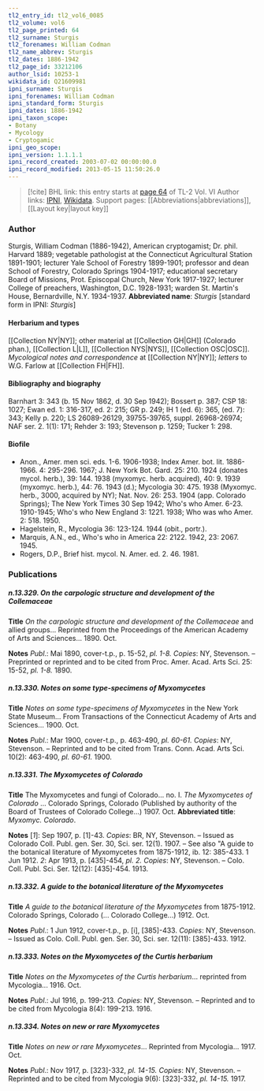 ```yaml
---
tl2_entry_id: tl2_vol6_0085
tl2_volume: vol6
tl2_page_printed: 64
tl2_surname: Sturgis
tl2_forenames: William Codman
tl2_name_abbrev: Sturgis
tl2_dates: 1886-1942
tl2_page_id: 33212106
author_lsid: 10253-1
wikidata_id: Q21609981
ipni_surname: Sturgis
ipni_forenames: William Codman
ipni_standard_form: Sturgis
ipni_dates: 1886-1942
ipni_taxon_scope: 
- Botany
- Mycology
- Cryptogamic
ipni_geo_scope: 
ipni_version: 1.1.1.1
ipni_record_created: 2003-07-02 00:00:00.0
ipni_record_modified: 2013-05-15 11:50:26.0
---
```


> [!cite] BHL link: this entry starts at [page 64](https://www.biodiversitylibrary.org/page/33212106) of TL-2 Vol. VI
> Author links: [IPNI](https://www.ipni.org/a/10253-1), [Wikidata](https://www.wikidata.org/wiki/Q21609981). Support pages: [[Abbreviations|abbreviations]], [[Layout key|layout key]]

### Author

Sturgis, William Codman (1886-1942), American cryptogamist; Dr. phil. Harvard 1889; vegetable pathologist at the Connecticut Agricultural Station 1891-1901; lecturer Yale School of Forestry 1899-1901; professor and dean School of Forestry, Colorado Springs 1904-1917; educational secretary Board of Missions, Prot. Episcopal Church, New York 1917-1927; lecturer College of preachers, Washington, D.C. 1928-1931; warden St. Martin's House, Bernardville, N.Y. 1934-1937. 
**Abbreviated name**: *Sturgis* \[standard form in IPNI: *Sturgis*\]

#### Herbarium and types

[[Collection NY|NY]]; other material at [[Collection GH|GH]] (Colorado phan.), [[Collection L|L]], [[Collection NYS|NYS]], [[Collection OSC|OSC]]. *Mycological notes and correspondence* at [[Collection NY|NY]]; *letters* to W.G. Farlow at [[Collection FH|FH]].

#### Bibliography and biography

Barnhart 3: 343 (b. 15 Nov 1862, d. 30 Sep 1942); Bossert p. 387; CSP 18: 1027; Ewan ed. 1: 316-317, ed. 2: 215; GR p. 249; IH 1 (ed. 6): 365, (ed. 7): 343; Kelly p. 220; LS 26089-26129, 39755-39765, suppl. 26968-26974; NAF ser. 2. 1(1): 171; Rehder 3: 193; Stevenson p. 1259; Tucker 1: 298.

#### Biofile

- Anon., Amer. men sci. eds. 1-6. 1906-1938; Index Amer. bot. lit. 1886-1966. 4: 295-296. 1967; J. New York Bot. Gard. 25: 210. 1924 (donates mycol. herb.), 39: 144. 1938 (myxomyc. herb. acquired), 40: 9. 1939 (myxomyc. herb.), 44: 76. 1943 (d.); Mycologia 30: 475. 1938 (Myxomyc. herb., 3000, acquired by NY); Nat. Nov. 26: 253. 1904 (app. Colorado Springs); The New York Times 30 Sep 1942; Who's who Amer. 6-23. 1910-1945; Who's who New England 3: 1221. 1938; Who was who Amer. 2: 518. 1950.
- Hagelstein, R., Mycologia 36: 123-124. 1944 (obit., portr.).
- Marquis, A.N., ed., Who's who in America 22: 2122. 1942, 23: 2067. 1945.
- Rogers, D.P., Brief hist. mycol. N. Amer. ed. 2. 46. 1981.

### Publications

##### n.13.329. On the carpologic structure and development of the Collemaceae

**Title**
*On the carpologic structure and development of the Collemaceae* and allied groups... Reprinted from the Proceedings of the American Academy of Arts and Sciences... 1890. Oct.

**Notes**
*Publ*.: Mai 1890, cover-t.p., p. 15-52, *pl. 1-8. Copies*: NY, Stevenson. – Preprinted or reprinted and to be cited from Proc. Amer. Acad. Arts Sci. 25: 15-52, *pl. 1-8.* 1890.

##### n.13.330. Notes on some type-specimens of Myxomycetes

**Title**
*Notes on some type-specimens of Myxomycetes* in the New York State Museum... From Transactions of the Connecticut Academy of Arts and Sciences... 1900. Oct.

**Notes**
*Publ*.: Mar 1900, cover-t.p., p. 463-490, *pl. 60-61. Copies*: NY, Stevenson. – Reprinted and to be cited from Trans. Conn. Acad. Arts Sci. 10(2): 463-490, *pl. 60-61.* 1900.

##### n.13.331. The Myxomycetes of Colorado

**Title**
The Myxomycetes and fungi of Colorado... no. I. *The Myxomycetes of Colorado* ... Colorado Springs, Colorado (Published by authority of the Board of Trustees of Colorado College...) 1907. Oct.
**Abbreviated title**: *Myxomyc. Colorado*.

**Notes**
\[*1*\]: Sep 1907, p. \[1\]-43. *Copies*: BR, NY, Stevenson. – Issued as Colorado Coll. Publ. gen. Ser. 30, Sci. ser. 12(1). 1907. – See also "A guide to the botanical literature of Myxomycetes from 1875-1912, ib. 12: 385-433. 1 Jun 1912.
*2*: Apr 1913, p. \[435\]-454, *pl. 2. Copies*: NY, Stevenson. – Colo. Coll. Publ. Sci. Ser. 12(12): \[435\]-454. 1913.

##### n.13.332. A guide to the botanical literature of the Myxomycetes

**Title**
*A guide to the botanical literature of the Myxomycetes* from 1875-1912. Colorado Springs, Colorado (... Colorado College...) 1912. Oct.

**Notes**
*Publ*.: 1 Jun 1912, cover-t.p., p. \[i\], \[385\]-433. *Copies*: NY, Stevenson. – Issued as Colo. Coll. Publ. gen. Ser. 30, Sci. ser. 12(11): \[385\]-433. 1912.

##### n.13.333. Notes on the Myxomycetes of the Curtis herbarium

**Title**
*Notes on the Myxomycetes of the Curtis herbarium*... reprinted from Mycologia... 1916. Oct.

**Notes**
*Publ*.: Jul 1916, p. 199-213. *Copies*: NY, Stevenson. – Reprinted and to be cited from Mycologia 8(4): 199-213. 1916.

##### n.13.334. Notes on new or rare Myxomycetes

**Title**
*Notes on new or rare Myxomycetes*... Reprinted from Mycologia... 1917. Oct.

**Notes**
*Publ*.: Nov 1917, p. \[323\]-332, *pl. 14-15. Copies*: NY, Stevenson. – Reprinted and to be cited from Mycologia 9(6): \[323\]-332, *pl. 14-15.* 1917.

